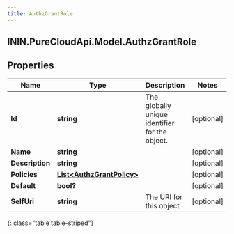 ```yaml
---
title: AuthzGrantRole
---
```

## ININ.PureCloudApi.Model.AuthzGrantRole

## Properties

|Name | Type | Description | Notes|
|------------ | ------------- | ------------- | -------------|
| **Id** | **string** | The globally unique identifier for the object. | [optional] |
| **Name** | **string** |  | [optional] |
| **Description** | **string** |  | [optional] |
| **Policies** | [**List&lt;AuthzGrantPolicy&gt;**](AuthzGrantPolicy.html) |  | [optional] |
| **Default** | **bool?** |  | [optional] |
| **SelfUri** | **string** | The URI for this object | [optional] |
{: class="table table-striped"}


